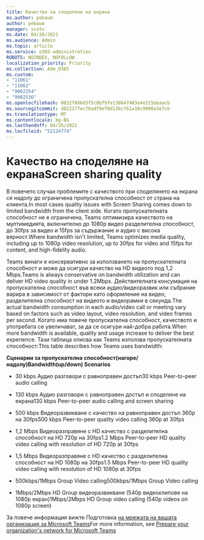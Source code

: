 ```yaml
---
title: Качество на споделяне на екрана
ms.author: pebaum
author: pebaum
manager: scotv
ms.date: 04/26/2021
ms.audience: Admin
ms.topic: article
ms.service: o365-administration
ROBOTS: NOINDEX, NOFOLLOW
localization_priority: Priority
ms.collection: Adm_O365
ms.custom:
- "11061"
- "11062"
- "9002254"
- "9002536"
ms.openlocfilehash: 0832f886d3f5c0bfbfe138647403e4e215deaacb
ms.sourcegitcommit: d822377ec76adf9ef6d13bc761a16c9900a3e7cb
ms.translationtype: MT
ms.contentlocale: bg-BG
ms.lasthandoff: 04/26/2021
ms.locfileid: "52124774"
---
```

# <a name="screen-sharing-quality"></a><span data-ttu-id="32052-102">Качество на споделяне на екрана</span><span class="sxs-lookup"><span data-stu-id="32052-102">Screen sharing quality</span></span>

<span data-ttu-id="32052-103">В повечето случаи проблемите с качеството при споделянето на екрана се надолу до ограничена пропускателна способност от страна на клиента.</span><span class="sxs-lookup"><span data-stu-id="32052-103">In most cases quality issues with Screen Sharing comes down to limited bandwidth from the client side.</span></span>  <span data-ttu-id="32052-104">Когато пропускателната способност не е ограничена, Teams оптимизира качеството на мултимедията, включително до 1080p видео разделителна способност, до 30fps за видео и 15fps за съдържание и аудио с висока вярност.</span><span class="sxs-lookup"><span data-stu-id="32052-104">Where bandwidth isn't limited, Teams optimizes media quality, including up to 1080p video resolution, up to 30fps for video and 15fps for content, and high-fidelity audio.</span></span>

<span data-ttu-id="32052-105">Teams винаги е консервативно за използването на пропускателната способност и може да осигури качество на HD видеото под 1,2 Mbps.</span><span class="sxs-lookup"><span data-stu-id="32052-105">Teams is always conservative on bandwidth utilization and can deliver HD video quality in under 1.2Mbps.</span></span> <span data-ttu-id="32052-106">Действителната консумация на пропускателна способност във всеки аудио/видеоразвик или събрание варира в зависимост от фактори като оформление на видео, разделителна способност на видеото и видеорамки в секунда.</span><span class="sxs-lookup"><span data-stu-id="32052-106">The actual bandwidth consumption in each audio/video call or meeting vary based on factors such as video layout, video resolution, and video frames per second.</span></span> <span data-ttu-id="32052-107">Когато има повече пропускателна способност, качеството и употребата се увеличават, за да се осигури най-добра работа.</span><span class="sxs-lookup"><span data-stu-id="32052-107">When more bandwidth is available, quality and usage increase to deliver the best experience.</span></span> <span data-ttu-id="32052-108">Тази таблица описва как Teams използва пропускателната способност:</span><span class="sxs-lookup"><span data-stu-id="32052-108">This table describes how Teams uses bandwidth:</span></span>

<span data-ttu-id="32052-109">**Сценарии за пропускателна способност(нагоре/надолу)**</span><span class="sxs-lookup"><span data-stu-id="32052-109">**Bandwidth(up/down) Scenarios**</span></span>

- <span data-ttu-id="32052-110">30 kbps Аудио разговори с равноправен достъп</span><span class="sxs-lookup"><span data-stu-id="32052-110">30 kbps Peer-to-peer audio calling</span></span>

- <span data-ttu-id="32052-111">130 kbps Аудио разговори с равноправен достъп и споделяне на екрана</span><span class="sxs-lookup"><span data-stu-id="32052-111">130 kbps Peer-to-peer audio calling and screen sharing</span></span>

- <span data-ttu-id="32052-112">500 kbps Видеоразвикване с качество на равноправен достъп 360p на 30fps</span><span class="sxs-lookup"><span data-stu-id="32052-112">500 kbps Peer-to-peer quality video calling 360p at 30fps</span></span>

- <span data-ttu-id="32052-113">1,2 Mbps Видеоразправяне с HD качество с разделителна способност на HD 720p на 30fps</span><span class="sxs-lookup"><span data-stu-id="32052-113">1.2 Mbps Peer-to-peer HD quality video calling with resolution of HD 720p at 30fps</span></span>

- <span data-ttu-id="32052-114">1,5 Mbps Видеоразправяне с HD качество с разделителна способност на HD 1080p на 30fps</span><span class="sxs-lookup"><span data-stu-id="32052-114">1.5 Mbps Peer-to-peer HD quality video calling with resolution of HD 1080p at 30fps</span></span>

- <span data-ttu-id="32052-115">500kbps/1Mbps Group Video calling</span><span class="sxs-lookup"><span data-stu-id="32052-115">500kbps/1Mbps Group Video calling</span></span>

- <span data-ttu-id="32052-116">1Mbps/2Mbps HD Group видеоразвикване (540p видеоклипове на 1080p екран)</span><span class="sxs-lookup"><span data-stu-id="32052-116">1Mbps/2Mbps HD Group video calling (540p videos on 1080p screen)</span></span>

<span data-ttu-id="32052-117">За повече информация вижте Подготовка [на мрежата на вашата организация за Microsoft Teams](https://docs.microsoft.com/microsoftteams/prepare-network#bandwidth-requirements)</span><span class="sxs-lookup"><span data-stu-id="32052-117">For more information, see [Prepare your organization's network for Microsoft Teams](https://docs.microsoft.com/microsoftteams/prepare-network#bandwidth-requirements)</span></span>